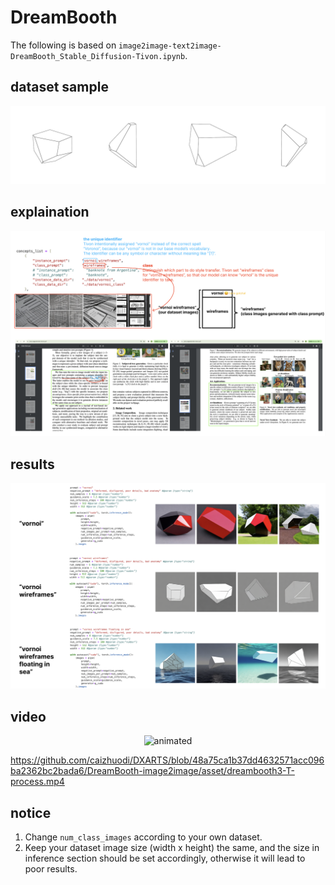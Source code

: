 # DreamBooth

The following is based on `image2image-text2image-DreamBooth_Stable_Diffusion-Tivon.ipynb`.

## dataset sample
![image](https://github.com/caizhuodi/DXARTS/blob/48a75ca1b37dd4632571acc096ba2362bc2bada6/DreamBooth-image2image/asset/dreambooth0-T-datasetsample.png)

## explaination
![image](https://github.com/caizhuodi/DXARTS/blob/48a75ca1b37dd4632571acc096ba2362bc2bada6/DreamBooth-image2image/asset/dreambooth1-T.jpg)

## results
![image](https://github.com/caizhuodi/DXARTS/blob/48a75ca1b37dd4632571acc096ba2362bc2bada6/DreamBooth-image2image/asset/dreambooth2-T.jpg)

## video
<p align="center">
  <img src="https://github.com/caizhuodi/DXARTS/blob/1d0d3b9f5404fa76dbac00eff91762f5ec6a61bb/DreamBooth-image2image/asset/dreambooth3-T-process.gif" alt="animated" />
</p>

https://github.com/caizhuodi/DXARTS/blob/48a75ca1b37dd4632571acc096ba2362bc2bada6/DreamBooth-image2image/asset/dreambooth3-T-process.mp4

## notice
1. Change `num_class_images` according to your own dataset.
2. Keep your dataset image size (width x height) the same, and the size in inference section should be set accordingly, otherwise it will lead to poor results.
